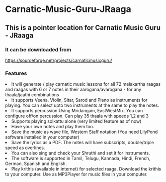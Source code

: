 # Carnatic-Music-Guru-JRaaga 
## This is a pointer location for Carnatic Music Guru - JRaaga 
### It can be downloaded from 
https://sourceforge.net/projects/carnaticmusicguru/
### Features
<li> It will generate / play carnatic music lessons for all 72 melakartha raagas and raagas with 6 or 7 notes in their aarogana/avarogana - for any thaala/jaathi combinations
<li> It supports Veena, Violin, Sitar, Sarod and Piano as instruments for playing. You can select upto two instruments at the same to play the notes.
<li> It supports percussion Using Mridangam, EastWestMix. You can configure off/on percussion. Can play 35 thaala with speeds 1,2 and 3
<li> Supports playing solkattu alone (very limited feature as of now)
<li> Have your own notes and play them too.
<li> Save the music as wave file, Western Staff notation (You need LilyPond software installed in your computer)
<li> Save the lyrics as a PDF. The notes will have subscripts, double/triple speed as overlines.
<li> You can also sing and check your Shruthi and set it for instruments.
<li> The software is supported in Tamil, Telugu, Kannada, Hindi, French, German, Spanish and English.
<li> Play krithis (available in internet) for selected raaga. Download the krithis to your computer. Use as MP3Player for music files in your computer.
